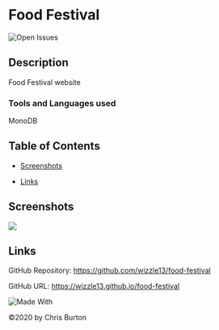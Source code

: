 
  # Food Festival
  

  ![Open Issues](https://img.shields.io/github/issues-raw/wizzle13/food-festival?style=plastic)
  
  ## Description
  Food Festival website 

  ### Tools and Languages used
  MonoDB
  
  ## Table of Contents
  
  
  - [Screenshots](#screenshots)
  
  
  - [Links](#links)
  
  


  

  ## Screenshots
  <img src = "  ./screenshot">

  

  

  ## Links
  GitHub Repository: https://github.com/wizzle13/food-festival

  GitHub URL: https://wizzle13.github.io/food-festival


![Made With](https://img.shields.io/badge/Made%20with-Ultimate%20README%20Generator-blue?style=plastic)

  &copy;2020 by Chris Burton
